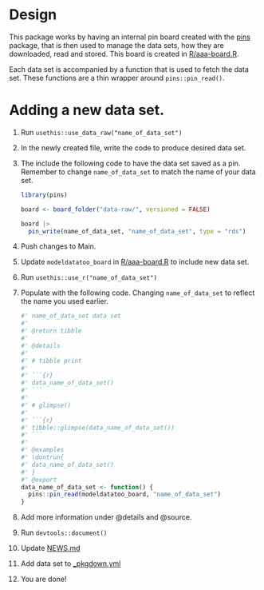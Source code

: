 # Design

This package works by having an internal pin board created with the [pins](https://pins.rstudio.com/) package, that is then used to manage the data sets, how they are downloaded, read and stored. This board is created in [R/aaa-board.R](R/aaa-board.R).

Each data set is accompanied by a function that is used to fetch the data set. These functions are a thin wrapper around `pins::pin_read()`.

# Adding a new data set.

1. Run `usethis::use_data_raw("name_of_data_set")`
1. In the newly created file, write the code to produce desired data set.
1. The include the following code to have the data set saved as a pin. Remember to change `name_of_data_set` to match the name of your data set.

    ```r
    library(pins)

    board <- board_folder("data-raw/", versioned = FALSE)
    
    board |>
      pin_write(name_of_data_set, "name_of_data_set", type = "rds")
    ```
    
1. Push changes to Main.
1. Update `modeldatatoo_board` in [R/aaa-board.R](R/aaa-board.R) to include new data set.
1. Run `usethis::use_r("name_of_data_set")`
1. Populate with the following code. Changing `name_of_data_set` to reflect the name you used earlier.
    
    ```r
    #' name_of_data_set data set
    #'
    #' @return tibble
    #'
    #' @details
    #'
    #' # tibble print
    #'
    #' ```{r}
    #' data_name_of_data_set()
    #' ```
    #'
    #' # glimpse()
    #'
    #' ```{r}
    #' tibble::glimpse(data_name_of_data_set())
    #' ```
    #'
    #' @examples
    #' \dontrun{
    #' data_name_of_data_set()
    #' }
    #' @export
    data_name_of_data_set <- function() {
      pins::pin_read(modeldatatoo_board, "name_of_data_set")
    }
    ```

1. Add more information under @details and @source.
1. Run `devtools::document()`
1. Update [NEWS.md](NEWS.md)
1. Add data set to [_pkgdown.yml](_pkgdown.yml)
1. You are done!

